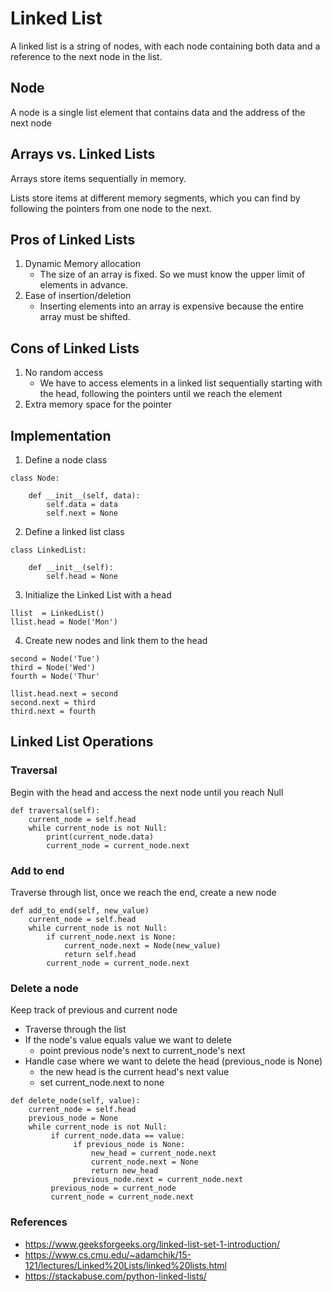 # Linked List
A linked list is a string of nodes, with each node containing both data and a reference to the next node in the list. 

## Node
A node is a single list element that contains data and the address of the next node 

## Arrays vs. Linked Lists
Arrays store items sequentially in memory.

Lists store items at different memory segments, which you can find by following the pointers from one node to the next.

## Pros of Linked Lists
1. Dynamic Memory allocation
    - The size of an array is fixed. So we must know the upper limit of elements in advance. 
2. Ease of insertion/deletion 
    - Inserting elements into an array is expensive because the entire array must be shifted. 

## Cons of Linked Lists
1. No random access
    - We have to access elements in a linked list sequentially starting with the head, following the pointers until we reach the element
2. Extra memory space for the pointer

## Implementation 
1. Define a node class 
``` 
class Node:

    def __init__(self, data):
        self.data = data
        self.next = None
```
2. Define a linked list class
```
class LinkedList:

    def __init__(self):
        self.head = None
```
3. Initialize the Linked List with a head 
```
llist  = LinkedList()
llist.head = Node('Mon')
```
4. Create new nodes and link them to the head
```
second = Node('Tue')
third = Node('Wed')
fourth = Node('Thur'

llist.head.next = second
second.next = third 
third.next = fourth

```
## Linked List Operations
### Traversal
Begin with the head and access the next node until you reach Null
```
def traversal(self):
    current_node = self.head
    while current_node is not Null:
        print(current_node.data)
        current_node = current_node.next 
```
### Add to end
Traverse through list, once we reach the end, create a new node 
```
def add_to_end(self, new_value)
    current_node = self.head
    while current_node is not Null:
        if current_node.next is None:
            current_node.next = Node(new_value)
            return self.head 
        current_node = current_node.next
```
### Delete a node 
Keep track of previous and current node

- Traverse through the list
- If the node's value equals value we want to delete
    - point previous node's next to current_node's next 
- Handle case where we want to delete the head (previous_node is None)
    - the new head is the current head's next value
    - set current_node.next to none 
```
def delete_node(self, value):
    current_node = self.head
    previous_node = None
    while current_node is not Null:
         if current_node.data == value:
              if previous_node is None:
                  new_head = current_node.next
                  current_node.next = None 
                  return new_head
              previous_node.next = current_node.next
         previous_node = current_node
         current_node = current_node.next
```

### References
- https://www.geeksforgeeks.org/linked-list-set-1-introduction/
- https://www.cs.cmu.edu/~adamchik/15-121/lectures/Linked%20Lists/linked%20lists.html
- https://stackabuse.com/python-linked-lists/